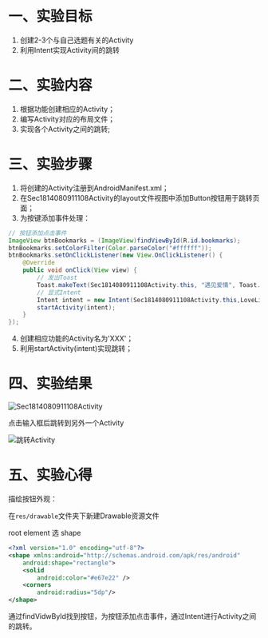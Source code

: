 # 一、实验目标

1. 创建2-3个与自己选题有关的Activity
2. 利用Intent实现Activity间的跳转

# 二、实验内容

1. 根据功能创建相应的Activity；
2. 编写Activity对应的布局文件；
3. 实现各个Activity之间的跳转;

# 三、实验步骤

1. 将创建的Activity注册到AndroidManifest.xml；
2. 在Sec1814080911108Activity的layout文件视图中添加Button按钮用于跳转页面；
3. 为按键添加事件处理：

```java
// 按钮添加点击事件
ImageView btnBookmarks = (ImageView)findViewById(R.id.bookmarks);
btnBookmarks.setColorFilter(Color.parseColor("#ffffff"));
btnBookmarks.setOnClickListener(new View.OnClickListener() {
    @Override
    public void onClick(View view) {
        // 发出Toast
        Toast.makeText(Sec1814080911108Activity.this, "遇见爱情", Toast.LENGTH_SHORT).show();
        // 显式Intent
        Intent intent = new Intent(Sec1814080911108Activity.this,LoveListActivity.class);
        startActivity(intent);
    }
});
```

4. 创建相应功能的Activity名为'XXX'；
5. 利用startActivity(intent)实现跳转；



# 四、实验结果



![Sec1814080911108Activity](https://raw.githubusercontent.com/git-lanying/android-labs-2020/master/students/sec1814080911108/lab2.png)



点击输入框后跳转到另外一个Activity

![跳转Activity](https://raw.githubusercontent.com/git-lanying/android-labs-2020/master/students/sec1814080911108/lab2_target.png)



# 五、实验心得

描绘按钮外观：

在`res/drawable`文件夹下新建Drawable资源文件

root element 选 shape

```xml
<?xml version="1.0" encoding="utf-8"?>
<shape xmlns:android="http://schemas.android.com/apk/res/android"
    android:shape="rectangle">
    <solid
        android:color="#e67e22" />
    <corners
        android:radius="5dp"/>
</shape>
```

通过findVidwById找到按钮，为按钮添加点击事件，通过Intent进行Activity之间的跳转。